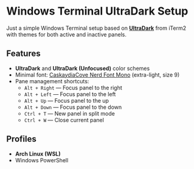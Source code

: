 # Windows Terminal UltraDark Setup

Just a simple Windows Terminal setup based on [**UltraDark**](https://raw.githubusercontent.com/mbadolato/iTerm2-Color-Schemes/master/schemes/UltraDark.itermcolors) from iTerm2 with themes for both active and inactive panels.

## Features
- **UltraDark** and **UltraDark (Unfocused)** color schemes
- Minimal font: [CaskaydiaCove Nerd Font Mono](https://github.com/ryanoasis/nerd-fonts/releases/download/v3.4.0/CascadiaCode.zip) (extra-light, size 9)
- Pane management shortcuts:
  - `Alt + Right` — Focus panel to the right
  - `Alt + Left` — Focus panel to the left
  - `Alt + Up` — Focus panel to the up
  - `Alt + Down` — Focus panel to the down
  - `Ctrl + T` — New panel in split mode
  - `Ctrl + W` — Close current panel

## Profiles
- **Arch Linux (WSL)**
- Windows PowerShell

